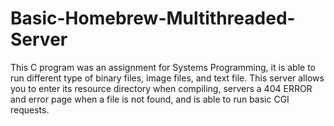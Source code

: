 # Basic-Homebrew-Multithreaded-Server

This C program was an assignment for Systems Programming, it is able to run different type of binary files, image files,
and text file. This server allows you to enter its resource directory when compiling, servers a 404 ERROR and error page when 
a file is not found, and is able to run basic CGI requests.
